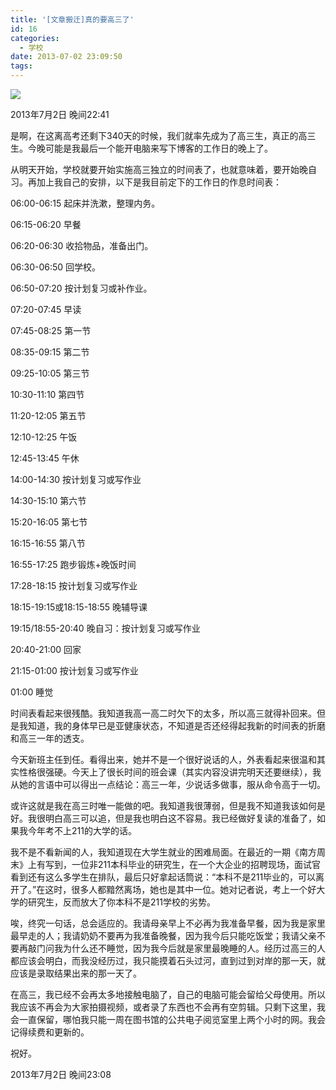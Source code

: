 ```yaml
---
title: '[文章搬迁]真的要高三了'
id: 16
categories:
  - 学校
date: 2013-07-02 23:09:50
tags:
---
```


![](../images/senior3-classroom.jpg)

2013年7月2日 晚间22:41

是啊，在这离高考还剩下340天的时候，我们就率先成为了高三生，真正的高三生。今晚可能是我最后一个能开电脑来写下博客的工作日的晚上了。
<!--more-->

从明天开始，学校就要开始实施高三独立的时间表了，也就意味着，要开始晚自习。再加上我自己的安排，以下是我目前定下的工作日的作息时间表：

06:00-06:15 起床并洗漱，整理内务。

06:15-06:20 早餐

06:20-06:30 收拾物品，准备出门。

06:30-06:50 回学校。

06:50-07:20 按计划复习或补作业。

07:20-07:45 早读

07:45-08:25 第一节

08:35-09:15 第二节

09:25-10:05 第三节

10:30-11:10 第四节

11:20-12:05 第五节

12:10-12:25 午饭

12:45-13:45 午休

14:00-14:30 按计划复习或写作业

14:30-15:10 第六节

15:20-16:05 第七节

16:15-16:55 第八节

16:55-17:25 跑步锻炼+晚饭时间

17:28-18:15 按计划复习或写作业

18:15-19:15或18:15-18:55 晚辅导课

19:15/18:55-20:40 晚自习：按计划复习或写作业

20:40-21:00 回家

21:15-01:00 按计划复习或写作业

01:00 睡觉

时间表看起来很残酷。我知道我高一高二时欠下的太多，所以高三就得补回来。但是我知道，我的身体早已是亚健康状态，不知道是否还经得起我新的时间表的折磨和高三一年的透支。

今天新班主任到任。看得出来，她并不是一个很好说话的人，外表看起来很温和其实性格很强硬。今天上了很长时间的班会课（其实内容没讲完明天还要继续），我从她的言语中可以得出一点结论：高三一年，少说话多做事，服从命令高于一切。

或许这就是我在高三时唯一能做的吧。我知道我很薄弱，但是我不知道我该如何是好。我很明白高三可以追，但是我也明白这不容易。我已经做好复读的准备了，如果我今年考不上211的大学的话。

我不是不看新闻的人，我知道现在大学生就业的困难局面。在最近的一期《南方周末》上有写到，一位非211本科毕业的研究生，在一个大企业的招聘现场，面试官看到还有这么多学生在排队，最后只好拿起话筒说：“本科不是211毕业的，可以离开了。”在这时，很多人都黯然离场，她也是其中一位。她对记者说，考上一个好大学的研究生，反而放大了你本科不是211学校的劣势。

唉，终究一句话，总会适应的。我请母亲早上不必再为我准备早餐，因为我是家里最早走的人；我请奶奶不要再为我准备晚餐，因为我今后只能吃饭堂；我请父亲不要再敲门问我为什么还不睡觉，因为我今后就是家里最晚睡的人。经历过高三的人都应该会明白，而我没经历过，我只能摸着石头过河，直到过到对岸的那一天，就应该是录取结果出来的那一天了。

在高三，我已经不会再太多地接触电脑了，自己的电脑可能会留给父母使用。所以我应该不再会为大家拍摄视频，或者录了东西也不会再有空剪辑。只剩下这里，我会一直保留，哪怕我只能一周在图书馆的公共电子阅览室里上两个小时的网。我会记得续费和更新的。

祝好。

2013年7月2日 晚间23:08